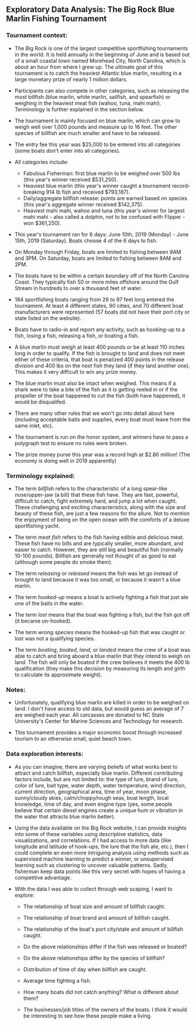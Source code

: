 ## Exploratory Data Analysis: The Big Rock Blue Marlin Fishing Tournament 

### Tournament context:

- The Big Rock is one of the largest competitive sportfishing tournaments in the world. It is held annually in the beginning of June and is based out of a small coastal town named Morehead City, North Carolina, which is about an hour from where I grew up. The ultimate goal of this tournament is to catch the heaviest Atlantic blue marlin, resulting in a large monetary prize of nearly 1 million dollars. 

- Participants can also compete in other categories, such as releasing the most billfish (blue marlin, white marlin, sailfish, and spearfish) or weighing in the heaviest meat fish (wahoo, tuna, mahi mahi). Terminology is further explained in the section below.

- The tournament is mainly focused on blue marlin, which can grow to weigh well over 1,000 pounds and measure up to 16 feet. The other species of billfish are much smaller and have to be released. 

- The entry fee this year was $25,000 to be entered into all categories (some boats don't enter into all categories).

- All categories include: 
  - Fabulous Fisherman: first blue marlin to be weighed over 500 lbs (this year's winner received $531,250).
  - Heaviest blue marlin (this year's winner caught a tournament record-breaking 914 lb fish and received $793,187).
  - Daily/aggregate billfish release: points are earned based on species (this year's aggregate winner received $142,375). 
  - Heaviest mahi mahi, wahoo and tuna (this year's winner for largest mahi mahi - also called a dolphin, not to be confused with Flipper - won $361,250).
  
- This year's tournament ran for 6 days: June 10th, 2019 (Monday) - June 15th, 2019 (Saturday).  Boats choose 4 of the 6 days to fish.

- On Monday through Friday, boats are limited to fishing between 9AM and 3PM. On Saturday, boats are limited to fishing between 8AM and 2PM.

- The boats have to be within a certain boundary off of the North Carolina Coast. They typically fish 50 or more miles offshore around the Gulf Stream in hundreds to over a thousand feet of water.

- 184 sportfishing boats ranging from 26 to 97 feet long entered the tournament. At least 4 different states, 90 cities, and 70 different boat manufacturers were represented (57 boats did not have their port city or state listed on the website).

- Boats have to radio-in and report any activity, such as hooking-up to a fish, losing a fish, releasing a fish, or boating a fish. 

- A blue marlin must weigh at least 400 pounds or be at least 110 inches long in order to qualify. If the fish is brought to land and does not meet either of these criteria, that boat is penalized 400 points in the release division and 400 lbs on the next fish they land (if they land another one). This makes it very difficult to win any prize money. 

- The blue marlin must also be intact when weighed. This means if a shark were to take a bite of the fish as it is getting reeled in or if the propeller of the boat happened to cut the fish (both have happened), it would be disqualifed.  

- There are many other rules that we won't go into detail about here (including acceptable baits and supplies, every boat must leave from the same inlet, etc). 

- The tournament is run on the honor system, and winners have to pass a polygraph test to ensure no rules were broken.

- The prize money purse this year was a record high at $2.86 million! (The economy is doing well in 2019 apparently)

### Terminology explained:

  - The term *billfish* refers to the characteristic of a long spear-like nose/upper-jaw (a bill) that these fish have. They are fast, powerful, difficult to catch, fight extremely hard, and jump a lot when caught. These challenging and exciting characteristics, along with the size and beauty of these fish, are just a few reasons for the allure. Not to mention the enjoyment of being on the open ocean with the comforts of a deluxe sportfishing yacht. 

  - The term *meat fish* refers to the fish having edible and delicious meat. These fish have no bills and are typically smaller, more abundant, and easier to catch. However, they are still big and beautiful fish (normally 10-100 pounds). Billfish are generally not thought of as good to eat (although some people do smoke them).

  - The term *releasing* or *released* means the fish was let go instead of brought to land because it was too small, or because it wasn't a blue marlin.
  
  - The term *hooked-up* means a boat is actively fighting a fish that just ate one of the baits in the water.
  
  - The term *lost* means that the boat was fighting a fish, but the fish got off (it became un-hooked).
  
  - The term *wrong species* means the hooked-up fish that was caught or lost was not a qualifying species.
  
  - The term *boating*, *boated*, *land*, or *landed* means the crew of a boat was able to catch and bring aboard a blue marlin that they intend to weigh on land. The fish will only be boated if the crew believes it meets the 400 lb qualification (they make this decision by measuring its length and girth to calculate its approximate weight).

### Notes:

- Unfortunately, qualifying blue marlin are killed in order to be weighed on land. I don't have access to old data, but would guess an average of 7 are weighed each year. All carcasses are donated to NC State University's Center for Marine Sciences and Technology for research. 

- This tournament provides a major economic boost through increased tourism to an otherwise small, quiet beach town.

### Data exploration interests:

- As you can imagine, there are varying beliefs of what works best to attract and catch billfish, especially blue marlin. Different contributing factors include, but are not limited to: the type of lure, brand of lure, color of lure, bait type, water depth, water temperature, wind direction, current direction, geographical area, time of year, moon phase, sunny/cloudy skies, calm/choppy/rough seas, boat length, local knowledge, time of day, and even engine type (yes, some people believe that certain diesel engines create a unique hum or vibration in the water that attracts blue marlin better).

- Using the data available on the Big Rock website, I can provide insights into some of these variables using descriptive statistics, data visualizations, and correlations. If I had access to more data (like longitude and latitude of hook-ups, the lure that the fish ate, etc.), then I could complete an even more intriguing analysis using methods such as supervised machine learning to predict a winner, or unsupervised learning such as clustering to uncover valuable patterns. Sadly, fisherman keep data points like this very secret with hopes of having a competitive advantage. 

- With the data I was able to collect through web scaping, I want to explore:

  - The relationship of boat size and amount of billfish caught.

  - The relationship of boat brand and amount of billfish caught.

  - The relationship of the boat's port city/state and amount of billfish caught.

  - Do the above relationships differ if the fish was released or boated? 

  - Do the above relationships differ by the species of billfish? 

  - Distribution of time of day when billfish are caught.

  - Average time fighting a fish.
  
  - How many boats did not catch anything? What is different about them? 

  - The businesses/job titles of the owners of the boats. I think it would be interesting to see how these people make a living. 

